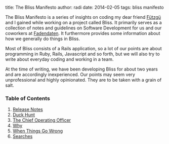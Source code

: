 title: The Bliss Manifesto
author: radi
date: 2014-02-05
tags: bliss manifesto

The Bliss Manifesto is a series of insights on coding my dear friend
[Fützgü](https://github.com/jugglinghobo) and I gained while working on a
project called Bliss. It primarily serves as a collection of notes
and guidelines on Software Development for us and our coworkers at
[Fadendaten](http://www.fadendaten.ch). It furthermore provides some information
about how we generally do things in Bliss.

Most of Bliss consists of a Rails application, so a lot of our points are about
programming in Ruby, Rails, Javascript and so forth, but we will also try to write
about everyday coding and working in a team.

At the time of writing, we have been developing Bliss for about two years and are
accordingly inexperienced. Our points may seem very unprofessional and highly
opinionated. They are to be taken with a grain of salt.

### Table of Contents
1. [Release Notes](/bliss_manifesto/release_notes)
2. [Duck Hunt](/bliss_manifesto/duck_hunt)
3. [The Chief Operating Officer](/bliss_manifesto/the_chief_operating_officer)
4. [Why](bliss_manifesto/why)
5. [When Things Go Wrong](bliss_manifesto/when_things_go_wrong)
6. [Searches](bliss_manifesto/searches)

